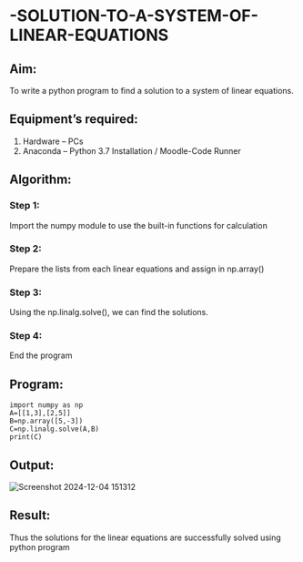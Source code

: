 # -SOLUTION-TO-A-SYSTEM-OF-LINEAR-EQUATIONS
## Aim:
To write a python program to find a solution to a system of linear equations.
## Equipment’s required:
1. 	Hardware – PCs
2. 	Anaconda – Python 3.7 Installation / Moodle-Code Runner
## Algorithm:
### Step 1: 
Import the numpy module to use the built-in functions for calculation
### Step 2: 
Prepare the lists from each linear equations and assign in np.array()
### Step 3: 
Using the np.linalg.solve(), we can find the solutions.
### Step 4: 
End the program
## Program:
```
import numpy as np
A=[[1,3],[2,5]]
B=np.array([5,-3])
C=np.linalg.solve(A,B)
print(C)
```
## Output:
![Screenshot 2024-12-04 151312](https://github.com/user-attachments/assets/fbac346a-c189-4bce-bcc1-f91981e10429)

## Result: 
Thus the solutions for the linear equations are successfully solved using python program

